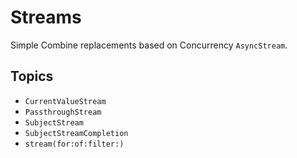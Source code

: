 # Streams

Simple Combine replacements based on Concurrency `AsyncStream`.

## Topics


- ``CurrentValueStream``
- ``PassthroughStream``
- ``SubjectStream``
- ``SubjectStreamCompletion``
- ``stream(for:of:filter:)``
